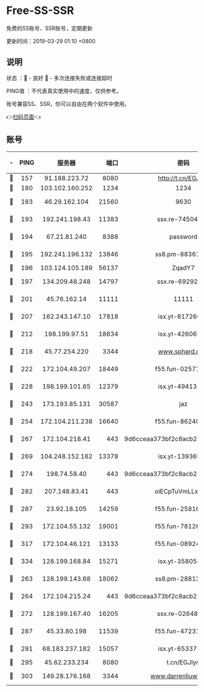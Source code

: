 # Free-SS-SSR

免费的SS账号、SSR账号，定期更新

更新时间：2019-03-29 01:10 +0800

## 说明

状态     ：🙂 - 良好 🙁 - 多次连接失败或连接超时

PING值   ：不代表真实使用中的速度，仅供参考。

账号兼容SS、SSR，你可以自由在两个软件中使用。

👉[扫码页面](https://liesauer.github.io/Free-SS-SSR/)👈

## 账号

|-|PING|服务器|端口|密码|加密方式|区域|
|:----:|:----:|:-----:|-----:|:----:|:----:|:----:|
|🙂|157|91.188.223.72|8080|http://t.cn/EGJIyrl|rc4-md5|RU|
|🙂|180|103.102.160.252|1234|1234|rc4-md5|JP|
|🙂|183|46.29.162.104|21560|9630|aes-128-ctr|RU|
|🙂|193|192.241.198.43|11383|ssx.re-74504347|aes-256-cfb|US|
|🙂|194|67.21.81.240|8388|password|aes-256-cfb|US|
|🙂|195|192.241.196.132|13846|ss8.pm-88361455|aes-256-cfb|US|
|🙂|196|103.124.105.189|56137|ZqadY7|chacha20|US|
|🙂|197|134.209.48.248|14797|ssx.re-69292287|aes-256-cfb|US|
|🙂|201|45.76.162.14|11111|11111|aes-256-cfb|SG|
|🙂|207|162.243.147.10|17818|isx.yt-81726610|aes-256-cfb|US|
|🙂|212|198.199.97.51|18634|isx.yt-42606522|aes-256-cfb|US|
|🙂|218|45.77.254.220|3344|www.sphard.com|aes-256-cfb|SG|
|🙂|222|172.104.49.207|18449|f55.fun-02571373|aes-256-cfb|SG|
|🙂|228|198.199.101.65|12379|isx.yt-49413164|aes-256-cfb|US|
|🙂|243|173.193.85.131|30587|jaz|aes-256-cfb|US|
|🙂|254|172.104.211.238|16640|f55.fun-86240791|aes-256-cfb|US|
|🙂|267|172.104.218.41|443|9d6cceaa373bf2c8acb22e60b6a58be6|aes-256-cfb|US|
|🙂|269|104.248.152.162|13378|isx.yt-13936918|aes-256-cfb|SG|
|🙂|274|198.74.58.40|443|9d6cceaa373bf2c8acb22e60b6a58be6|aes-256-cfb|US|
|🙂|282|207.148.83.41|443|oiECpTuVmLLxk4Ts|aes-256-cfb|AU|
|🙂|287|23.92.18.105|14259|f55.fun-25816002|aes-256-cfb|US|
|🙂|293|172.104.55.132|19001|f55.fun-78126963|aes-256-cfb|SG|
|🙂|317|172.104.46.121|13133|f55.fun-08924883|aes-256-cfb|SG|
|🙂|334|128.199.168.84|15271|isx.yt-35805853|aes-256-cfb|SG|
|🙂|263|128.199.143.68|18062|ss8.pm-28813046|aes-256-cfb|SG|
|🙂|264|172.104.215.24|443|9d6cceaa373bf2c8acb22e60b6a58be6|aes-256-cfb|US|
|🙂|272|128.199.167.40|16205|ssx.re-02648132|aes-256-cfb|SG|
|🙂|287|45.33.80.198|11539|f55.fun-47231627|aes-256-cfb|US|
|🙂|291|68.183.237.182|15057|isx.yt-65337564|aes-256-cfb|SG|
|🙂|295|45.62.233.234|8080|t.cn/EGJIyrl|rc4-md5|CA|
|🙂|303|149.28.176.168|3344|www.darrenliuwei.com|aes-256-cfb|AU|
